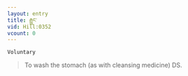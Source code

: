 ```yaml
---
layout: entry
title: རྒྱུང་
vid: Hill:0352
vcount: 0
---
```

`Voluntary` 
> To wash the stomach (as with cleansing medicine) DS\.

